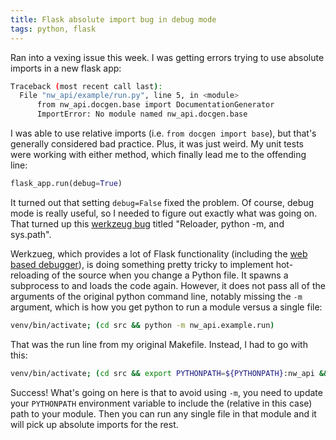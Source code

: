 ```yaml
---
title: Flask absolute import bug in debug mode
tags: python, flask
---
```


Ran into a vexing issue this week. I was getting errors trying to use absolute imports in a new flask app:

```bash
Traceback (most recent call last):
  File "nw_api/example/run.py", line 5, in <module>
      from nw_api.docgen.base import DocumentationGenerator
      ImportError: No module named nw_api.docgen.base
```

I was able to use relative imports (i.e. `from docgen import base`), but that's generally considered bad practice. Plus, it was just weird. My unit tests were working with either method, which finally lead me to the offending line:

```python
flask_app.run(debug=True)
```

It turned out that setting `debug=False` fixed the problem. Of course, debug mode is really useful, so I needed to figure out exactly what was going on. That turned up this [werkzeug bug](https://github.com/mitsuhiko/werkzeug/issues/461) titled "Reloader, python -m, and sys.path".

Werkzueg, which provides a lot of Flask functionality (including the [web based debugger](http://werkzeug.pocoo.org/docs/0.10/debug/)), is doing something pretty tricky to implement hot-reloading of the source when you change a Python file. It spawns a subprocess to and loads the code again. However, it does not pass all of the arguments of the original python command line, notably missing the `-m` argument, which is how you get python to run a module versus a single file:

```bash
venv/bin/activate; (cd src && python -m nw_api.example.run)
```

That was the run line from my original Makefile. Instead, I had to go with this:

```bash
venv/bin/activate; (cd src && export PYTHONPATH=${PYTHONPATH}:nw_api && python nw_api/example/run.py)
```

Success! What's going on here is that to avoid using `-m`, you need to update your `PYTHONPATH` environment variable to include the (relative in this case) path to your module. Then you can run any single file in that module and it will pick up absolute imports for the rest.

